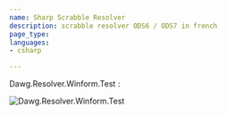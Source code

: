 ```yaml
---
name: Sharp Scrabble Resolver
description: scrabble resolver ODS6 / ODS7 in french
page_type: 
languages:
- csharp

---
```


Dawg.Resolver.Winform.Test : 

![Dawg.Resolver.Winform.Test](https://user-images.githubusercontent.com/3501675/72907615-6af11680-3d34-11ea-961c-21efa1412580.png)

